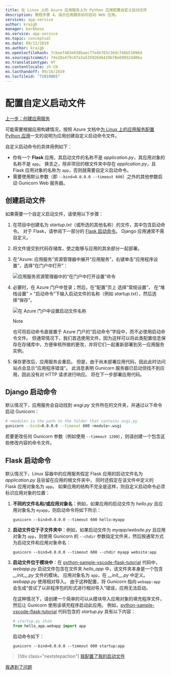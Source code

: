 ```yaml
---
title: 在 Linux 上的 Azure 应用服务上为 Python 应用配置自定义启动文件
description: 教程步骤 4，指示应用服务如何启动 Web 应用。
services: app-service
author: kraigb
manager: barbkess
ms.service: app-service
ms.topic: conceptual
ms.date: 09/12/2019
ms.author: kraigb
ms.openlocfilehash: 7cbeef403e038baec77e4bf03c36dc746b53096d
ms.sourcegitcommit: 74e28a479c87a3a53592646420b78e69852dd86a
ms.translationtype: HT
ms.contentlocale: zh-CN
ms.lasthandoff: 09/16/2019
ms.locfileid: "71019865"
---
```

# <a name="configure-a-custom-startup-file"></a>配置自定义启动文件

[上一步：创建应用服务](tutorial-deploy-app-service-on-linux-02.md)

可能需要根据应用构建情况，按照 Azure 文档中[为 Linux 上的应用服务配置 Python 应用](https://docs.microsoft.com/azure/app-service/containers/how-to-configure-python)一文的说明为应用创建自定义启动命令文件。

自定义启动命令的具体用例如下：

- 你有一个 **Flask** 应用，其启动文件的名称不是  *application.py*，其应用对象的名称不是 `app`。 换言之，除非项目的根文件夹中存在 *application.py*，且  Flask 应用对象的名称为 `app`，否则就需要自定义启动命令。
- 需要使用默认参数（即 `--bind=0.0.0.0 --timeout 600`）之外的其他参数启动 Gunicorn Web 服务器。

## <a name="create-a-startup-file"></a>创建启动文件

如果需要一个自定义启动文件，请使用以下步骤：

1. 在项目中创建名为 *startup.txt*（或所选的其他名称）的文件，其中包含启动命令。 对于 Flask，请参阅下一部分的 [Flask 启动命令](#flask-startup-commands)。 Django 应用通常不需自定义。

1. 将文件提交到代码存储库，使之能够与应用的其余部分一起部署。

1. 在“Azure:  应用服务”资源管理器中展开“应用服务”，右键单击“应用程序设置”，选择“在门户中打开”：  

    ![应用服务资源管理器中的“在门户中打开设置”命令](media/deploy-azure/open-settings-in-portal-command.png)

1. 必要时，在 Azure 门户中登录；然后，在“配置”页上  选择“常规设置”，  在“堆栈设置”   >   “启动命令”下输入启动文件的名称（例如 *startup.txt*），然后选择“保存”。 

    ![在 Azure 门户中设置启动文件名称](media/deploy-azure/azure-portal-startup-file.png)

    > [!NOTE]
    > 也可将启动命令直接置于  Azure 门户的“启动命令”字段中，而不必使用启动命令文件。 但通常情况下，我们首选使用文件，因为这样可以将此类配置信息保存在存储库中，方便审核所做的更改，并将它们一起重新部署到另一应用服务实例。

1. 保存更改后，应用服务会重启。 但是，由于尚未部署应用代码，因此此时访问站点会显示“应用程序错误”。 此消息表明 Gunicorn 服务器已启动但找不到应用，因此没有对 HTTP 请求进行响应。 将在下一步部署应用代码。

## <a name="django-startup-commands"></a>Django 启动命令

默认情况下，应用服务会自动找到 *wsgi.py* 文件所在的文件夹，并通过以下命令启动 Gunicorn：

```bash
# <module> is the path to the folder that contains wsgi.py
gunicorn --bind=0.0.0.0 --timeout 600 <module>.wsgi
```

若要更改任何 Gunicorn 参数（例如使用 `--timeout 1200`），则请创建一个包含这些修改内容的命令文件。

## <a name="flask-startup-commands"></a>Flask 启动命令

默认情况下，Linux 容器中的应用服务假定 Flask 应用的启动文件名为 *application.py* 且驻留在应用的根文件夹中， 同时还假定在该文件中定义的 Flask 应用对象名为 `app`。 如果应用的结构不完全是这样，则自定义启动命令必须标识应用对象的位置：

1. **不同的文件名和/或应用对象名**：例如，如果应用的启动文件为 *hello.py* 且应用对象名为 `myapp`，则启动命令将如下所示：

    ```text
    gunicorn --bind=0.0.0.0 --timeout 600 hello:myapp
    ```

1. **启动文件位于子文件夹中**：例如，如果启动文件为 *myapp/website.py* 且应用对象为 `app`，则使用 Gunicorn 的 `--chdir` 参数指定文件夹，然后按通常方式为启动文件和应用对象命名：

    ```text
    gunicorn --bind=0.0.0.0 --timeout 600 --chdir myapp website:app
    ```

1. **启动文件位于模块中**：在 [python-sample-vscode-flask-tutorial](https://github.com/Microsoft/python-sample-vscode-flask-tutorial) 代码中，*webapp.py* 启动文件包含在文件夹 *hello_app* 中，该文件夹本身是一个包含 *\_\_init\_\_.py* 文件的模块。 应用对象名为 `app`，在 *\_\_init\_\_.py* 中定义。*webapp.py* 使用相对导入。 由于这种配置，将 Gunicorn 指向 `webapp:app` 会生成“尝试了以非程序包的形式进行相对导入”错误，应用无法启动。

    在这种情况下，请创建一个简单的可以从模块导入应用对象的填充程序文件，然后让 Gunicorn 使用该填充程序启动此应用。 例如，[python-sample-vscode-flask-tutorial](https://github.com/Microsoft/python-sample-vscode-flask-tutorial) 代码包含的 *startup.py* 具有以下内容：

    ```python
    # startup.py shim
    from hello_app.webapp import app
    ```

    启动命令如下：

    ```text
    gunicorn --bind=0.0.0.0 --timeout 600 startup:app
    ```

> [!div class="nextstepaction"]
> [我配置了我的启动文件](tutorial-deploy-app-service-on-linux-05.md)

[我遇到了问题](https://www.research.net/r/PWZWZ52?tutorial=vscode-appservice-python&step=04-startup-command)
